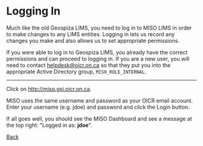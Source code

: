 # Logging In

Much like the old Geospiza LIMS, you need to log in to MISO LIMS in order to
make changes to any LIMS entities. Logging in lets us record any changes you
make and also allows us to set appropriate permissions.

If you were able to log in to Geospiza LIMS, you already have the correct
permissions and can proceed to logging in. If you are a new user, you will need
to contact <helpdesk@oicr.on.ca> so that they put you into the appropriate
Active Directory group, `MISO_ROLE_INTERNAL`.

----------------

Click on <a href="http://miso.gsi.oicr.on.ca"
target="_new">http://miso.gsi.oicr.on.ca</a>.

MISO uses the same username and password as your OICR email account. Enter your
username (e.g. jdoe) and password and click the Login button.

If all goes well, you should see the MISO Dashboard and see a message at the
top right: "Logged in as: **jdoe**".


[Back](readme.md)
